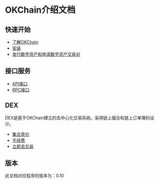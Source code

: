 OKChain介绍文档
===============

快速开始
--------

-   [了解OKChain](getting-start/introduction.md)
-   [安装](getting-start/install.md)
-   [发行数字资产和申请数字资产交易对](getting-start/ico.md)

接口服务
--------

-   [API接口](api/http.md)
-   [RPC接口](api/node_rpc.md)

DEX
---

DEX是基于OKChain建立的去中心化交易系统。采用链上撮合和链上订单簿的设计。

-   [集合竞价](trade/periodic_auction.md)
-   [手续费](fee.md)
-   [立即去交易](https://www.okex.com/dex-test)

版本
----

此文档对应程序的版本为：0.10


